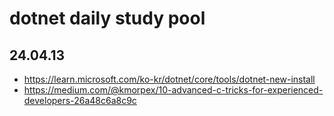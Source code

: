 # dotnet daily study pool 

## 24.04.13

- https://learn.microsoft.com/ko-kr/dotnet/core/tools/dotnet-new-install
- https://medium.com/@kmorpex/10-advanced-c-tricks-for-experienced-developers-26a48c6a8c9c


